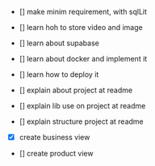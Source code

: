 - [] make minim requirement, with sqlLit

- [] learn hoh to store video and image
- [] learn about supabase
- [] learn about docker and implement it
- [] learn how to deploy it

- [] explain about project at readme
- [] explain lib use on project at readme
- [] explain structure project at readme

- [x] create business view
- [] create product view

